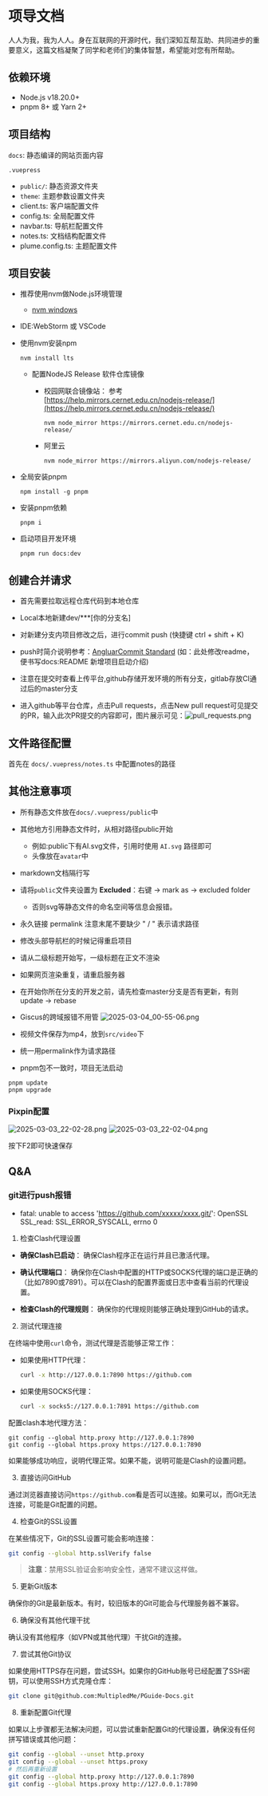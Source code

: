 # 项导文档

人人为我，我为人人。身在互联网的开源时代，我们深知互帮互助、共同进步的重要意义，这篇文档凝聚了同学和老师们的集体智慧，希望能对您有所帮助。

## 依赖环境
- Node.js v18.20.0+ 
- pnpm 8+ 或 Yarn 2+

## 项目结构

`docs`: 静态编译的网站页面内容

`.vuepress`
 - `public/`: 静态资源文件夹
 - `theme`: 主题参数设置文件夹
 - client.ts: 客户端配置文件
 - config.ts: 全局配置文件
 - navbar.ts: 导航栏配置文件
 - notes.ts: 文档结构配置文件
 - plume.config.ts: 主题配置文件

## 项目安装
- 推荐使用nvm做Node.js环境管理
  - [nvm windows](https://github.com/coreybutler/nvm-windows)
- IDE:WebStorm 或 VSCode



- 使用nvm安装npm
    ```shell
    nvm install lts
    ```
  - 配置NodeJS Release 软件仓库镜像
    - 校园网联合镜像站：
    参考 [https://help.mirrors.cernet.edu.cn/nodejs-release/](https://help.mirrors.cernet.edu.cn/nodejs-release/)

      ```shell
      nvm node_mirror https://mirrors.cernet.edu.cn/nodejs-release/
      ```
    - 阿里云
      ```shell
      nvm node_mirror https://mirrors.aliyun.com/nodejs-release/
      ```
- 全局安装pnpm
    ```shell
    npm install -g pnpm
    ```
- 安装pnpm依赖
    ```shell
    pnpm i
    ```
- 启动项目开发环境
    ```shell
    pnpm run docs:dev
    ```

## 创建合并请求
- 首先需要拉取远程仓库代码到本地仓库
- Local本地新建dev/***[你的分支名]
- 对新建分支内项目修改之后，进行commit push
  (快捷键 ctrl + shift + K)
- push时简介说明参考：[AngluarCommit Standard](https://zj-git-guide.readthedocs.io/zh-cn/latest/message/Angular%E6%8F%90%E4%BA%A4%E4%BF%A1%E6%81%AF%E8%A7%84%E8%8C%83/)
  (如：此处修改readme，便书写docs:README 新增项目启动介绍)
- 注意在提交时查看上传平台,github存储开发环境的所有分支，gitlab存放CI通过后的master分支

- 进入github等平台仓库，点击Pull requests，点击New pull request可见提交的PR，输入此次PR提交的内容即可，图片展示可见：![pull_requests.png](docs%2F.vuepress%2Fpublic%2Fsrc%2Fpull_requests.png)

<CardGrid>

</CardGrid>

## 文件路径配置

首先在 `docs/.vuepress/notes.ts` 中配置notes的路径

## 其他注意事项
- 所有静态文件放在`docs/.vuepress/public`中
- 其他地方引用静态文件时，从相对路径public开始
  - 例如:public下有AI.svg文件，引用时使用 `AI.svg` 路径即可
  - 头像放在`avatar`中
- markdown文档隔行写
- 请将`public`文件夹设置为 **Excluded**：右键 -> mark as -> excluded folder
  - 否则svg等静态文件的命名空间等信息会报错。
- 永久链接 permalink 注意末尾不要缺少 " / " 表示请求路径
- 修改头部导航栏的时候记得重启项目
- 请从二级标题开始写，一级标题在正文不渲染
- 如果网页渲染重复，请重启服务器
- 在开始你所在分支的开发之前，请先检查master分支是否有更新，有则update → rebase

- Giscus的跨域报错不用管
![2025-03-04_00-55-06.png](/src/2025-03-04_00-55-06.png)

- 视频文件保存为mp4，放到`src/video`下
- 统一用permalink作为请求路径
- pnpm包不一致时，项目无法启动
```shell
pnpm update
pnpm upgrade
```
### Pixpin配置
![2025-03-03_22-02-28.png](docs/.vuepress/public/src/2025-03-03_22-02-28.png)
![2025-03-03_22-02-04.png](docs/.vuepress/public/src/2025-03-03_22-02-04.png)

按下F2即可快速保存

## Q&A
### git进行push报错

- fatal: unable to access 'https://github.com/xxxxx/xxxx.git/': OpenSSL SSL_read: SSL_ERROR_SYSCALL, errno 0

1. 检查Clash代理设置

- **确保Clash已启动**：
  确保Clash程序正在运行并且已激活代理。

- **确认代理端口**：
  确保你在Clash中配置的HTTP或SOCKS代理的端口是正确的（比如7890或7891）。可以在Clash的配置界面或日志中查看当前的代理设置。

- **检查Clash的代理规则**：
  确保你的代理规则能够正确处理到GitHub的请求。

2. 测试代理连接

在终端中使用`curl`命令，测试代理是否能够正常工作：

- 如果使用HTTP代理：

  ```bash
  curl -x http://127.0.0.1:7890 https://github.com
  ```

- 如果使用SOCKS代理：

  ```bash
  curl -x socks5://127.0.0.1:7891 https://github.com
  ```

配置clash本地代理方法：

```shell
git config --global http.proxy http://127.0.0.1:7890
git config --global https.proxy https://127.0.0.1:7890
```

如果能够成功响应，说明代理正常。如果不能，说明可能是Clash的设置问题。

3. 直接访问GitHub

通过浏览器直接访问`https://github.com`看是否可以连接。如果可以，而Git无法连接，可能是Git配置的问题。

4. 检查Git的SSL设置

在某些情况下，Git的SSL设置可能会影响连接：

```bash
git config --global http.sslVerify false
```

> **注意**：禁用SSL验证会影响安全性，通常不建议这样做。

5. 更新Git版本

确保你的Git是最新版本。有时，较旧版本的Git可能会与代理服务器不兼容。

6. 确保没有其他代理干扰

确认没有其他程序（如VPN或其他代理）干扰Git的连接。

7. 尝试其他Git协议

如果使用HTTPS存在问题，尝试SSH。如果你的GitHub账号已经配置了SSH密钥，可以使用SSH方式克隆仓库：

```bash
git clone git@github.com:MultipledMe/PGuide-Docs.git
```

8. 重新配置Git代理

如果以上步骤都无法解决问题，可以尝试重新配置Git的代理设置，确保没有任何拼写错误或其他问题：

```bash
git config --global --unset http.proxy
git config --global --unset https.proxy
# 然后再重新设置
git config --global http.proxy http://127.0.0.1:7890
git config --global https.proxy http://127.0.0.1:7890
```


